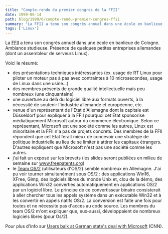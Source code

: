 ```yaml
---
title: "Compte-rendu du premier congres de la FFII"
date: 1999-06-14
path: blog/1999/6/compte-rendu-premier-congres-ffii
summary: "La FFII a tenu son congrès annuel dans une école en banlieue de Cologne."
tags: ['Linux']
---
```


<P>La <A HREF="http://www.ffii.org/">FFII</A> a tenu son congrès annuel dans
une école en banlieue de Cologne. Ambiance studieuse. Présence de quelques
petites entreprises allemandes (dont un assembleur de serveurs Linux).</P>

<P>Voici le résumé:</P>

<UL>

<LI>des présentations techniques intéressantes (ex. usage de RT Linux pour
piloter un moteur pas à pas avec contraintes à 10 microsecondes, usage
de Linux dans une usine...)
<LI>des membres présents de grande qualité intellectuelle mais
peu nombreux
(une cinquantaine)
<LI>une ouverture au delà du logiciel libre aux formats ouverts,
à la
nécessité de soutenir l'industrie allemande et européenne, etc.
<LI>venue d'un représentant de l'Etat d'Allemagne dont la
capitale est
Düsseldorf pour expliquer à la FFII pourquoi cet Etat sponsorise
médiatiquement Microsoft autour du commerce électronique. Selon ce
représentant, Microsoft est une société comme les autres, Linux est
minoritaire et la FFII n'a pas de projets concrets. Des membres de la
FFII répondent que cet Etat ferait mieux de concevoir une stratégie
de politique industrielle au lieu de se limiter à attirer les capitaux
étrangers. D'autres expliquent que Microsoft n'est pas une société comme
les autres.
<LI>j'ai fait un exposé sur les brevets (les
slides seront publiées en milieu de semaine sur <A HREF="http://www.freepatents.org/">www.freepatents.org</A>)
<LI>le <A HREF="http://www.teamos2.de/">Team OS/2</A>
(utilisateurs d'OS/2) semble nombreux en Allemagne. J'ai
pu voir tourner simultanément sous OS/2 : des applications Win16,
XFree, Gimp, des logiciels libres du monde Unix et, clou de la démo, des
applications Win32 converties automatiquement en applications OS/2 par
un logiciel libre. Le principe de ce convertisseur binaire consisterait
à aller chercher tous les appels système dans un exécutable Win32 et à
les convertir en appels natifs OS/2. La conversion est faite une fois
pour toutes et ne nécessite pas d'accès au code source. Les membres
du team OS/2 m'ont expliquer que, eux-aussi, développaient de nombreux
logiciels libres (pour Os/2).
</UL>

<P>
Pour plus d'info sur <A HREF="http://www.cnn.com/TECH/computing/9906/14/ms.germany.idg/">Users
balk at German state's deal with Microsoft</A> (CNN).
</P>


